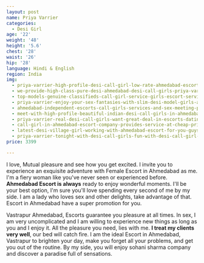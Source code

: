 ```yaml
---
layout: post
name: Priya Varrier
categories:
  - Desi Girl
age: '22'
weight: '48'
height: '5.6'
chest: '28'
waist: '26'
hip: '28'
language: Hindi & English
region: India
img:
  - priya-varrier-high-profile-desi-call-girl-low-rate-ahmedabad-escort-service-provider.jpg
  - we-provide-high-class-pure-desi-ahmedabad-desi-call-girls-priya-varrier.jpg
  - top-models-genuine-classifieds-call-girl-service-girls-escort-service.jpg
  - priya-varrier-enjoy-your-sex-fantasies-with-slim-desi-model-girls-ahmedabad.jpg
  - ahmedabad-independent-escorts-call-girls-services-and-sex-meeting-priya-varrier.jpg
  - meet-with-high-profile-beautiful-indian-desi-call-girls-in-ahmedabad.jpg
  - priya-varrier-real-desi-call-girls-want-great-deal-in-escorts-dating.jpg
  - call-girl-in-ahmedabad-escort-company-provides-service-at-cheap-priya-varrier.jpg
  - latest-desi-village-girl-working-with-ahmedabad-escort-for-you-guys.jpg
  - priya-varrier-tonight-with-desi-call-girls-fun-with-desi-call-girl-living.jpg
price: 3399

---
```


I love, Mutual pleasure and see how you get excited. I invite you to experience an exquisite adventure with Female Escort in Ahmedabad as me. I'm a fiery woman like you've never seen or experienced before. **Ahmedabad Escort is always** ready to enjoy wonderful moments. I'll be your best option, I'm sure you'll love spending every second of me by my side. I am a lady who loves sex and other delights, take advantage of that. Escort in Ahmedabad have a super promotion for you.

Vastrapur Ahmedabad, Escorts guarantee you pleasure at all times. In sex, I am very uncomplicated and I am willing to experience new things as long as you and I enjoy it. All the pleasure you need, lies with me. **I treat my clients very well**, our bed will catch fire. I am the ideal Escort in Ahmedabad, Vastrapur to brighten your day, make you forget all your problems, and get you out of the routine. By my side, you will enjoy sohani sharma company and discover a paradise full of sensations.
